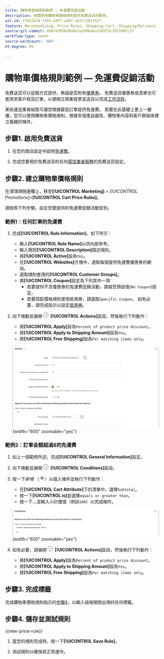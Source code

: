 ```yaml
---
title: 購物車價格規則範例 — 免運費促銷活動
description: 檢閱使用購物車價格規則提供免費送貨的範例。
exl-id: f7652254-ff01-44ff-a207-2d7cf2017517
feature: Merchandising, Price Rules, Shopping Cart, Shipping/Delivery
source-git-commit: eb0fe395020dbe2e2496aba13d2f5c2bf2d0fc27
workflow-type: tm+mt
source-wordcount: '407'
ht-degree: 0%

---
```


# 購物車價格規則範例 — 免運費促銷活動

免費送貨可以促銷方式提供，無論是否附有[優惠券](price-rules-cart-coupon.md)。 免費送貨優惠券或憑單也可套用至客戶取貨訂單，以便開立商業發票並送貨以完成[工作流程](../stores-purchase/order-processing.md#order-workflow-and-processing)。

某些運送業者組態可讓您根據最低訂單提供免運費。 若要在此基礎上更上一層樓，您可以使用購物車價格規則，根據多個產品屬性、購物車內容和客戶群組來建立複雜的條件。

## 步驟1. 啟用免費送貨

1. 在您的商店設定中啟用[免運費](../stores-purchase/shipping-free.md)。

1. 完成您要用於免費送貨的任何[電信業者服務](../stores-purchase/carriers.md)的免費送貨設定。

## 步驟2. 建立購物車價格規則

在&#x200B;_管理員_&#x200B;側邊欄上，移至&#x200B;**[!UICONTROL Marketing]** > _[!UICONTROL Promotions]_>**[!UICONTROL Cart Price Rules]**。

請依照下列步驟，設定您要提供的免運費促銷活動型別。

### 範例1：任何訂單的免運費

1. 完成&#x200B;**[!UICONTROL Rule Information]**，如下所示：

   - 輸入&#x200B;**[!UICONTROL Rule Name]**&#x200B;以供內部參考。
   - 輸入簡短&#x200B;**[!UICONTROL Description]**&#x200B;描述規則。
   - 將&#x200B;**[!UICONTROL Active]**&#x200B;設為`Yes`。
   - 在&#x200B;**[!UICONTROL Websites]**&#x200B;方塊中，選取每個提供免運費優惠券的網站。
   - 選取規則套用的&#x200B;**[!UICONTROL Customer Groups]**。
   - 將&#x200B;**[!UICONTROL Coupon]**&#x200B;設定為下列其中一項：
      - 若要提供不含優惠券的免運費促銷活動，請接受預設值(`No Coupon`)設定。
      - 若要搭配價格規則使用抵用券，請選取`Specific Coupon`。 如有必要，請完成指示以設定[抵用券](price-rules-cart-coupon.md)。

1. 向下捲動並展開![擴充選擇器](../assets/icon-display-expand.png) **[!UICONTROL Actions]**&#x200B;區段，然後執行下列動作：

   - 將&#x200B;**[!UICONTROL Apply]**&#x200B;設為`Percent of product price discount`。
   - 將&#x200B;**[!UICONTROL Apply to Shipping Amount]**&#x200B;設為`Yes`。
   - 將&#x200B;**[!UICONTROL Free Shipping]**&#x200B;設為`For matching items only`。

   ![購物車價格規則 — 免運費動作](./assets/free-shipping-actions.png){width="600" zoomable="yes"}

### 範例2：訂單金額超過$的免運費

1. 如上一個範例所述，完成&#x200B;**[!UICONTROL General Information]**&#x200B;設定。

1. 向下捲動並展開![擴充選擇器](../assets/icon-display-expand.png) **[!UICONTROL Conditions]**&#x200B;區段。

1. 按一下&#x200B;_新增_ （![新增圖示](../assets/icon-add-green-circle.png)）以插入條件並執行下列動作：

   - 在&#x200B;**[!UICONTROL Cart Attribute]**&#x200B;下的清單中，選擇`Subtotal`。
   - 按一下&#x200B;**[!UICONTROL is]**&#x200B;並選擇`equals or greater than`。
   - 按一下&#x200B;**...**&#x200B;並輸入小計閾值（例如`100`）以完成條件。

   ![購物車價格規則 — 條件](./assets/free-shipping-condition1.png){width="600" zoomable="yes"}

1. 如有必要，請展開![擴充選擇器](../assets/icon-display-expand.png) **[!UICONTROL Actions]**&#x200B;區段，然後執行下列動作：

   - 將&#x200B;**[!UICONTROL Apply]**&#x200B;設為`Percent of product price discount`。
   - 將&#x200B;**[!UICONTROL Apply to Shipping Amount]**&#x200B;設為`Yes`。
   - 將&#x200B;**[!UICONTROL Free Shipping]**&#x200B;設為`For matching items only`。

## 步驟3. 完成標籤

完成購物車價格規則指示的[步驟4](price-rules-cart.md)，以輸入結帳期間出現的任何標籤。

## 步驟4. 儲存並測試規則

{{new-price-rule}}

1. 當您的規則完成時，按一下&#x200B;**[!UICONTROL Save Rule]**。

1. 測試規則以確保其正常運作。
